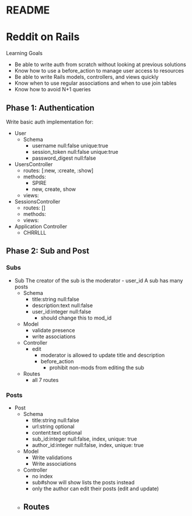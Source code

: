 # README
# Reddit on Rails
Learning Goals
* Be able to write auth from scratch without looking at previous solutions
* Know how to use a before_action to manage user access to resources
* Be able to write Rails models, controllers, and views quickly
* Know when to use regular associations and when to use join tables
* Know how to avoid N+1 queries

## Phase 1: Authentication
Write basic auth implementation for: 
* User
    * Schema
        - username          null:false  unique:true
        - session_token     null:false  unique:true
        - password_digest   null:false
* UsersController
    * routes: [:new, :create, :show]
    * methods:
        - SPIRE
        - new, create, show
    * views:
* SessionsController
    * routes: []
    * methods: 
    * views: 
* Application Controller
    * CHRRLLL

## Phase 2: Sub and Post

### Subs 
* Sub 
The creator of the sub is the moderator - user_id
A sub has many posts
    * Schema
        - title:string      null:false
        - description:text  null:false
        - user_id:integer   null:false
            - should change this to mod_id
    * Model
        - validate presence
        - write associations
    * Controller
        - edit
            - moderator is allowed to update title and description
            - before_action
                - prohibit non-mods from editing the sub
    * Routes
        - all 7 routes

### Posts
* Post
    * Schema    
        - title:string      null:false
        - url:string        optional
        - content:text      optional
        - sub_id:integer    null:false, index, unique: true
        - author_id:integer null:false, index, unique: true
    * Model
        - Write validations
        - Write associations
    * Controller
        - no index
        - sub#show will show lists the posts instead
        - only the author can edit their posts (edit and update)
    * Routes
        - 